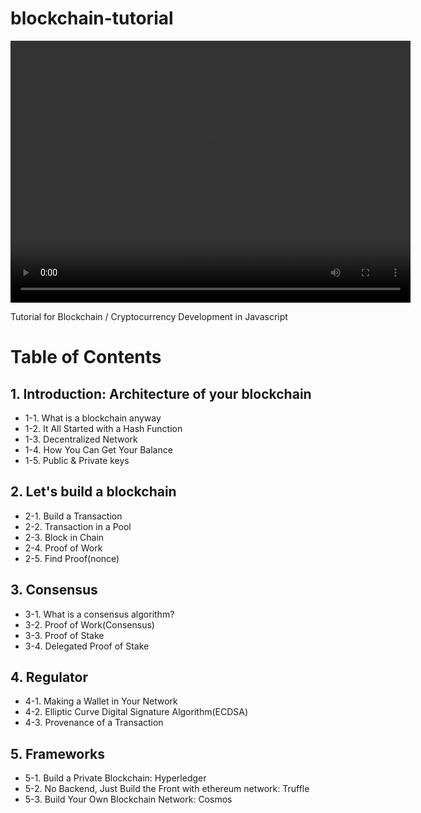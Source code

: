 # blockchain-tutorial
<video src="https://player.vimeo.com/video/262600232" width="640" height="419" frameborder="0" webkitallowfullscreen mozallowfullscreen allowfullscreen></video>

Tutorial for Blockchain / Cryptocurrency Development in Javascript



# Table of Contents

## 1. Introduction: Architecture of your blockchain
  - 1-1. What is a blockchain anyway
  - 1-2. It All Started with a Hash Function
  - 1-3. Decentralized Network
  - 1-4. How You Can Get Your Balance 
  - 1-5. Public & Private keys

## 2. Let's build a blockchain
  - 2-1. Build a Transaction 
  - 2-2. Transaction in a Pool
  - 2-3. Block in Chain
  - 2-4. Proof of Work
  - 2-5. Find Proof(nonce)

## 3. Consensus
  - 3-1. What is a consensus algorithm?
  - 3-2. Proof of Work(Consensus)
  - 3-3. Proof of Stake
  - 3-4. Delegated Proof of Stake
  
## 4. Regulator
  - 4-1. Making a Wallet in Your Network
  - 4-2. Elliptic Curve Digital Signature Algorithm(ECDSA)
  - 4-3. Provenance of a Transaction
  
## 5. Frameworks
  - 5-1. Build a Private Blockchain: Hyperledger
  - 5-2. No Backend, Just Build the Front with ethereum network: Truffle
  - 5-3. Build Your Own Blockchain Network: Cosmos
